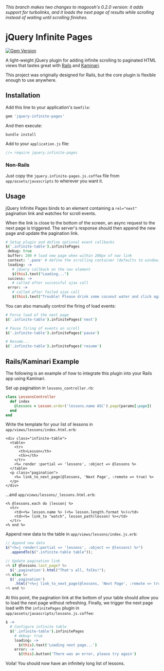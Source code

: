 *This branch makes two changes to magoosh's 0.2.0 version: it adds support for turbolinks, and it loads the next page of results while scrolling instead of waiting until scrolling finishes.*

jQuery Infinite Pages
=====================

[![Gem Version](https://badge.fury.io/rb/jquery-infinite-pages.svg)](http://badge.fury.io/rb/jquery-infinite-pages)

A light-weight jQuery plugin for adding infinite scrolling to paginated HTML views
that tastes great with [Rails](https://github.com/rails/rails) and
[Kaminari](https://github.com/amatsuda/kaminari).

This project was originally designed for Rails, but the core plugin is flexible
enough to use anywhere.

Installation
------------

Add this line to your application's `Gemfile`:
```ruby
gem 'jquery-infinite-pages'
```

And then execute:
```
bundle install
```

Add to your `application.js` file:
```javascript
//= require jquery.infinite-pages
```

### Non-Rails

Just copy the `jquery.infinite-pages.js.coffee` file from `app/assets/javascripts` to
wherever you want it.

Usage
-----
jQuery Infinite Pages binds to an element containing a `rel="next"` pagination link and
watches for scroll events.

When the link is close to the bottom of the screen, an async request to the next page
is triggered. The server's response should then append the new page and update the
pagination link.

```coffeescript
# Setup plugin and define optional event callbacks
$('.infinite-table').infinitePages
 debug: true
 buffer: 200 # load new page when within 200px of nav link
 context: '.pane' # define the scrolling container (defaults to window)
 loading: ->
   # jQuery callback on the nav element
   $(this).text("Loading...")
 success: ->
   # called after successful ajax call
 error: ->
   # called after failed ajax call
   $(this).text("Trouble! Please drink some coconut water and click again")
```

You can also manually control the firing of load events:

```coffeescript
# Force load of the next page
$('.infinite-table').infinitePages('next')

# Pause firing of events on scroll
$('.infinite-table').infinitePages('pause')

# Resume...
$('.infinite-table').infinitePages('resume')
```

Rails/Kaminari Example
----------------------

The following is an example of how to integrate this plugin into your Rails app
using Kaminari.

Set up pagination in `lessons_controller.rb`:

```ruby
class LessonsController
  def index
    @lessons = Lesson.order('lessons.name ASC').page(params[:page])
  end
end
```

Write the template for your list of lessons in `app/views/lessons/index.html.erb`:

```erb
<div class="infinite-table">
  <table>
    <tr>
      <th>Lesson</th>
      <th></th>
    </tr>
    <%= render :partial => 'lessons', :object => @lessons %>
  </table>
  <p class="pagination">
    <%= link_to_next_page(@lessons, 'Next Page', :remote => true) %>
  </p>
</div>
```

...and `app/views/lessons/_lessons.html.erb`:

```erb
<% @lessons.each do |lesson| %>
  <tr>
    <td><%= lesson.name %> (<%= lesson.length.format %>)</td>
    <td><%= link_to "watch", lesson_path(lesson) %></td>
  </tr>
<% end %>
```

Append new data to the table in `app/views/lessons/index.js.erb`:

```javascript
// Append new data
$("<%=j render(:partial => 'lessons', :object => @lessons) %>")
  .appendTo($(".infinite-table table"));

// Update pagination link
<% if @lessons.last_page? %>
  $('.pagination').html("That's all, folks!");
<% else %>
  $('.pagination')
    .html("<%=j link_to_next_page(@lessons, 'Next Page', :remote => true) %>");
<% end %>
```

At this point, the pagination link at the bottom of your table should allow you
to load the next page without refreshing. Finally, we trigger the next page load
with the `infinitePages` plugin in `app/assets/javascripts/lessons.js.coffee`:

```coffee
$ ->
  # Configure infinite table
  $('.infinite-table').infinitePages
    # debug: true
    loading: ->
      $(this).text('Loading next page...')
    error: ->
      $(this).button('There was an error, please try again')
```

Voila! You should now have an infinitely long list of lessons.
